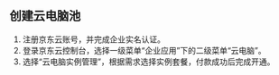 ## 创建云电脑池
1. 注册京东云账号，并完成企业实名认证。<br>
2. 登录京东云控制台，选择一级菜单“企业应用”下的二级菜单“云电脑”。<br>
3. 选择“云电脑实例管理”，根据需求选择实例套餐，付款成功后完成开通。<br>
